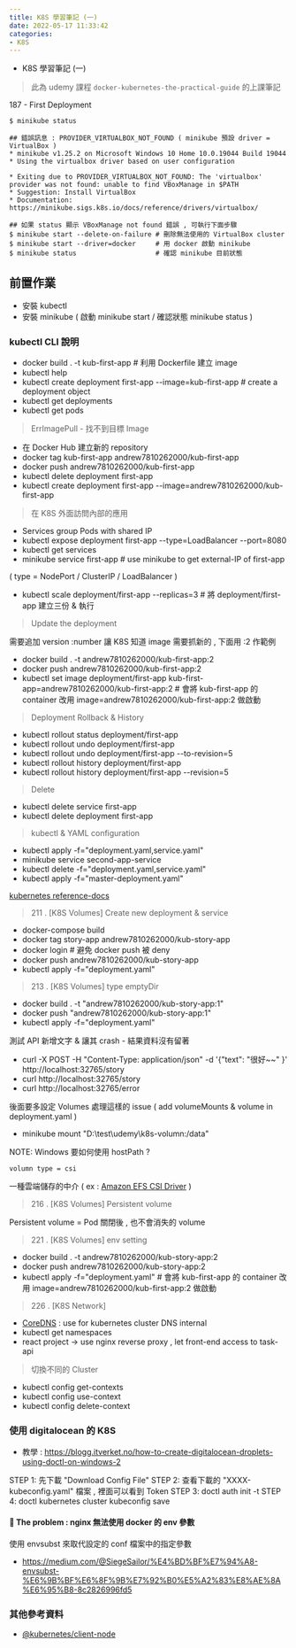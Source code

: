 ```yaml
---
title: K8S 學習筆記 (一)
date: 2022-05-17 11:33:42
categories:
- K8S
---
```


- K8S 學習筆記 (一)

> 此為 udemy 課程 `docker-kubernetes-the-practical-guide` 的上課筆記

187 - First Deployment 

```shell
$ minikube status 

## 錯誤訊息 : PROVIDER_VIRTUALBOX_NOT_FOUND ( minikube 預設 driver = VirtualBox )
* minikube v1.25.2 on Microsoft Windows 10 Home 10.0.19044 Build 19044
* Using the virtualbox driver based on user configuration

* Exiting due to PROVIDER_VIRTUALBOX_NOT_FOUND: The 'virtualbox' provider was not found: unable to find VBoxManage in $PATH
* Suggestion: Install VirtualBox
* Documentation: https://minikube.sigs.k8s.io/docs/reference/drivers/virtualbox/

## 如果 status 顯示 VBoxManage not found 錯誤 , 可執行下面步驟
$ minikube start --delete-on-failure # 刪除無法使用的 VirtualBox cluster
$ minikube start --driver=docker     # 用 docker 啟動 minikube 
$ minikube status                    # 確認 minikube 目前狀態 
```

## 前置作業

- 安裝 kubectl 
- 安裝 minikube ( 啟動 minikube start / 確認狀態 minikube status  )

### kubectl CLI 說明

- docker build . -t kub-first-app   # 利用 Dockerfile 建立 image 
- kubectl help 
- kubectl create deployment first-app --image=kub-first-app  # create a deployment object  
- kubectl get deployments
- kubectl get pods

> ErrImagePull - 找不到目標 Image  

- 在 Docker Hub 建立新的 repository
- docker tag kub-first-app andrew7810262000/kub-first-app
- docker push andrew7810262000/kub-first-app
- kubectl delete deployment first-app
- kubectl create deployment first-app --image=andrew7810262000/kub-first-app

> 在 K8S 外面訪問內部的應用

- Services group Pods with shared IP
- kubectl expose deployment first-app --type=LoadBalancer --port=8080 
- kubectl get services 
- minikube service first-app  # use minikube to get external-IP of first-app

( type = NodePort / ClusterIP / LoadBalancer )

- kubectl scale deployment/first-app --replicas=3  # 將 deployment/first-app 建立三份 & 執行

> Update the deployment

需要追加 version :number 讓 K8S 知道 image 需要抓新的 , 下面用 :2 作範例

- docker build . -t andrew7810262000/kub-first-app:2
- docker push andrew7810262000/kub-first-app:2
- kubectl set image deployment/first-app kub-first-app=andrew7810262000/kub-first-app:2    # 會將 kub-first-app 的 container 改用 image=andrew7810262000/kub-first-app:2 做啟動

> Deployment Rollback & History 
 
- kubectl rollout status deployment/first-app
- kubectl rollout undo deployment/first-app
- kubectl rollout undo deployment/first-app --to-revision=5
- kubectl rollout history deployment/first-app
- kubectl rollout history deployment/first-app --revision=5

> Delete 

- kubectl delete service first-app
- kubectl delete deployment first-app

> kubectl & YAML configuration

- kubectl apply -f="deployment.yaml,service.yaml"
- minikube service second-app-service 
- kubectl delete -f="deployment.yaml,service.yaml"
- kubectl apply -f="master-deployment.yaml"

[kubernetes reference-docs](https://kubernetes.io/docs/reference/generated/kubernetes-api/v1.24/#deployment-v1-apps)

> 211 . [K8S Volumes] Create new deployment & service

- docker-compose build 
- docker tag story-app andrew7810262000/kub-story-app
- docker login  # 避免 docker push 被 deny 
- docker push andrew7810262000/kub-story-app
- kubectl apply -f="deployment.yaml"

> 213 . [K8S Volumes] type emptyDir

- docker build . -t "andrew7810262000/kub-story-app:1"
- docker push "andrew7810262000/kub-story-app:1"
- kubectl apply -f="deployment.yaml"

測試 API 新增文字 & 讓其 crash - 結果資料沒有留著 

- curl -X POST -H "Content-Type: application/json" -d '{"text": "很好~~" }' http://localhost:32765/story
- curl http://localhost:32765/story
- curl http://localhost:32765/error

後面要多設定 Volumes 處理這樣的 issue ( add volumeMounts & volume in deployment.yaml )

- minikube mount "D:\test\udemy\k8s-volumn:/data"

NOTE: Windows 要如何使用 hostPath ? 

`volumn type = csi`

一種雲端儲存的中介 ( ex : [Amazon EFS CSI Driver](https://github.com/kubernetes-sigs/aws-efs-csi-driver) )

> 216 . [K8S Volumes] Persistent volume 

Persistent volume  = Pod 關閉後 , 也不會消失的 volume

> 221 . [K8S Volumes] env setting

- docker build . -t andrew7810262000/kub-story-app:2
- docker push andrew7810262000/kub-story-app:2
- kubectl apply -f="deployment.yaml"    # 會將 kub-first-app 的 container 改用 image=andrew7810262000/kub-first-app:2 做啟動

> 226 . [K8S Network] 
 
- [CoreDNS](https://kubernetes.io/zh/docs/tasks/administer-cluster/coredns/) : use for kubernetes cluster DNS internal 
- kubectl get namespaces
- react project -> use nginx reverse proxy , let front-end access to task-api 

> 切換不同的 Cluster
 
- kubectl config get-contexts
- kubectl config use-context <context-name>
- kubectl config delete-context <context-name> 

### 使用 digitalocean 的 K8S

- 教學 : https://blogg.itverket.no/how-to-create-digitalocean-droplets-using-doctl-on-windows-2

STEP 1: 先下載 "Download Config File"
STEP 2: 查看下載的 "XXXX-kubeconfig.yaml" 檔案 , 裡面可以看到 Token
STEP 3: doctl auth init -t <your-token>
STEP 4: doctl kubernetes cluster kubeconfig save <cluster-name>

#### 🧐 The problem : nginx 無法使用 docker 的 env 參數

使用 envsubst 來取代設定的 conf 檔案中的指定參數

- https://medium.com/@SiegeSailor/%E4%BD%BF%E7%94%A8-envsubst-%E6%9B%BF%E6%8F%9B%E7%92%B0%E5%A2%83%E8%AE%8A%E6%95%B8-8c2826996fd5

### 其他參考資料

- [@kubernetes/client-node](https://www.npmjs.com/package/@kubernetes/client-node)
